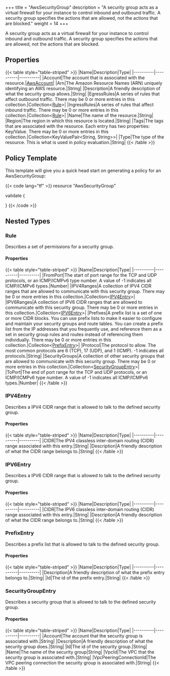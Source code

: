 +++
title = "AwsSecurityGroup"
description = "A security group acts as a virtual firewall for your instance to control inbound and outbound traffic. A security group specifies the actions that are allowed, not the actions that are blocked."
weight = 14
+++

A security group acts as a virtual firewall for your instance to control inbound and outbound traffic. A security group specifies the actions that are allowed, not the actions that are blocked.

## Properties
{{< table style="table-striped" >}}
|Name|Description|Type|
|----------|----------|----------|
|Account|The account that is associated with the resource.|[AwsAccount](/docs/aws/resources/awsaccount/)|
|Arn|The Amazon Resource Names (ARN) uniquely identifying an AWS resource.|String|
|Description|A friendly description of what the security group allows.|String|
|EgressRules|A series of rules that affect outbound traffic. There may be 0 or more entries in this collection.|Collection\<[Rule](#rule)>|
|IngressRules|A series of rules that affect inbound traffic. There may be 0 or more entries in this collection.|Collection\<[Rule](#rule)>|
|Name|The name of the resource.|String|
|Region|The region in which this resource is located.|String|
|Tags|The tags that are associated with the resource. Each entry has two properties: Key/Value. There may be 0 or more entries in this collection.|Collection\<KeyValuePair<String, String>>|
|Type|The type of the resource. This is what is used in policy evaluation.|String|
{{< /table >}}

## Policy Template
This template will give you a quick head start on generating a policy for an AwsSecurityGroup:

{{< code lang="tf" >}}
resource "AwsSecurityGroup"

validate {

}
{{< /code >}}
## Nested Types
### Rule
Describes a set of permissions for a security group.

#### Properties
{{< table style="table-striped" >}}
|Name|Description|Type|
|----------|----------|----------|
|FromPort|The start of port range for the TCP and UDP protocols, or an ICMP/ICMPv6 type number. A value of -1 indicates all ICMP/ICMPv6 types.|Number|
|IPV4Ranges|A collection of IPV4 CIDR ranges that are allowed to communicate with this security group. There may be 0 or more entries in this collection.|Collection\<[IPV4Entry](#ipv4entry)>|
|IPV6Ranges|A collection of IPV6 CIDR ranges that are allowed to communicate with this security group. There may be 0 or more entries in this collection.|Collection\<[IPV6Entry](#ipv6entry)>|
|Prefixes|A prefix list is a set of one or more CIDR blocks. You can use prefix lists to make it easier to configure and maintain your security groups and route tables. You can create a prefix list from the IP addresses that you frequently use, and reference them as a set in security group rules and routes instead of referencing them individually. There may be 0 or more entries in this collection.|Collection\<[PrefixEntry](#prefixentry)>|
|Protocol|The protocol to allow. The most common protocols are 6 (TCP), 17 (UDP), and 1 (ICMP). -1 indicates all protocols.|String|
|SecurityGroups|A collection of other security groups that are allowed to communicate with this security group. There may be 0 or more entries in this collection.|Collection\<[SecurityGroupEntry](#securitygroupentry)>|
|ToPort|The end of port range for the TCP and UDP protocols, or an ICMP/ICMPv6 type number. A value of -1 indicates all ICMP/ICMPv6 types.|Number|
{{< /table >}}

### IPV4Entry
Describes a IPV4 CIDR range that is allowed to talk to the defined security group.

#### Properties
{{< table style="table-striped" >}}
|Name|Description|Type|
|----------|----------|----------|
|CIDR|The IPV4 classless inter-domain routing (CIDR) range associated with this entry.|String|
|Description|A friendly description of what the CIDR range belongs to.|String|
{{< /table >}}

### IPV6Entry
Describes a IPV6 CIDR range that is allowed to talk to the defined security group.

#### Properties
{{< table style="table-striped" >}}
|Name|Description|Type|
|----------|----------|----------|
|CIDR|The IPV6 classless inter-domain routing (CIDR) range associated with this entry.|String|
|Description|A friendly description of what the CIDR range belongs to.|String|
{{< /table >}}

### PrefixEntry
Describes a prefix list that is allowed to talk to the defined security group.

#### Properties
{{< table style="table-striped" >}}
|Name|Description|Type|
|----------|----------|----------|
|Description|A friendly description of what the prefix entry belongs to.|String|
|Id|The id of the prefix entry.|String|
{{< /table >}}

### SecurityGroupEntry
Describes a security group that is allowed to talk to the defined security group.

#### Properties
{{< table style="table-striped" >}}
|Name|Description|Type|
|----------|----------|----------|
|Account|The account that the security group is associated with.|String|
|Description|A friendly description of what the security group does.|String|
|Id|The id of the security group.|String|
|Name|The name of the security group|String|
|VpcId|The VPC that the security group is associated with.|String|
|VpcPeeringConnectionId|The VPC peering connection the security group is associated with.|String|
{{< /table >}}

